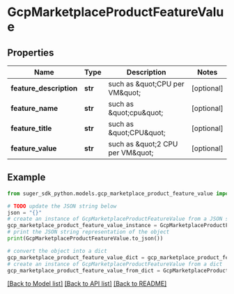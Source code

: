 # GcpMarketplaceProductFeatureValue


## Properties

Name | Type | Description | Notes
------------ | ------------- | ------------- | -------------
**feature_description** | **str** | such as \&quot;CPU per VM\&quot; | [optional] 
**feature_name** | **str** | such as \&quot;cpu\&quot; | [optional] 
**feature_title** | **str** | such as \&quot;CPU\&quot; | [optional] 
**feature_value** | **str** | such as \&quot;2 CPU per VM\&quot; | [optional] 

## Example

```python
from suger_sdk_python.models.gcp_marketplace_product_feature_value import GcpMarketplaceProductFeatureValue

# TODO update the JSON string below
json = "{}"
# create an instance of GcpMarketplaceProductFeatureValue from a JSON string
gcp_marketplace_product_feature_value_instance = GcpMarketplaceProductFeatureValue.from_json(json)
# print the JSON string representation of the object
print(GcpMarketplaceProductFeatureValue.to_json())

# convert the object into a dict
gcp_marketplace_product_feature_value_dict = gcp_marketplace_product_feature_value_instance.to_dict()
# create an instance of GcpMarketplaceProductFeatureValue from a dict
gcp_marketplace_product_feature_value_from_dict = GcpMarketplaceProductFeatureValue.from_dict(gcp_marketplace_product_feature_value_dict)
```
[[Back to Model list]](../README.md#documentation-for-models) [[Back to API list]](../README.md#documentation-for-api-endpoints) [[Back to README]](../README.md)


